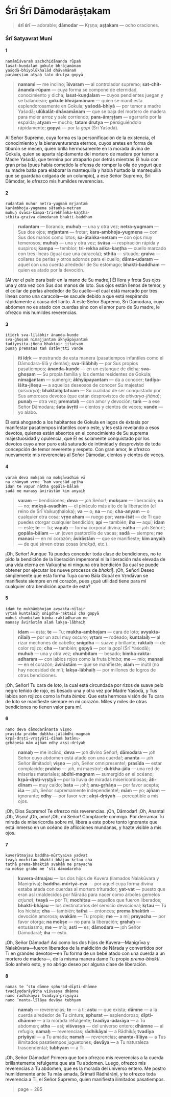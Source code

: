 # Śrī Śrī Dāmodarāṣṭakam

> **śrī śrī** — adorable; **dāmodar** — Kṛṣṇa; **aṣṭakam** — ocho oraciones.

### Śrī Satyavrat Muni

#### 1

    namāmīśvaraṁ sachchidānanda rūpaṁ
    lasat-kuṇḍalaṁ gokule bhrājamānam
    yaśodā-bhiyolūkhalād dhāvamānaṁ
    parāmṛṣṭam atyaḥ tato drutya gopyā

> **namami** — me inclino; **īśvaram** — al controlador supremo; **sat-chit-ānanda-rūpam** — cuya forma se compone de eternidad, conocimiento y dicha; **lasat-kuṇḍalam** — cuyos pendientes juegan y se balancean; **gokule bhrājamānam** — quien se manifiesta esplendorosamente en Gokula; **yaśodā-bhiyā** — por temor a madre Yaśodā; **ulūkalāt-dhāvamānam** — que se baja del mortero de madera para moler arroz y sale corriendo; **para-āmṛṣṭam** — agarrarlo por la espalda; **atyam** — mucho; **tatam drutya** — persiguiéndolo rápidamente; **gopyā** — por la *gopī* (Śrī Yaśodā).

Al Señor Supremo, cuya forma es la personificación de la existencia, el conocimiento y la bienaventuranza eternos, cuyos aretes en forma de tiburón se mecen, quien brilla hermosamente en la morada divina de Gokula, quien se aparta rápidamente del mortero de madera por temor a Madre Yaśodā, que termina por atraparlo por detrás mientras Él huía con gran prisa [pues había cometido la ofensa de romper la olla de yogurt que su madre batía para elaborar la mantequilla y había hurtado la mantequilla que se guardaba colgada de un columpio], a ese Señor Supremo, Śrī Dāmodar, le ofrezco mis humildes reverencias.

#### 2

    rudantaṁ muhur netra-yugmaṁ mṛjantaṁ
    karāmbhoja-yugmena sātaṅka-netram
    muhuḥ śvāsa-kampa-trirekhāṅka-kaṇṭha-
    sthita-graiva dāmodaraṁ bhakti-baddham

> **rudantam** — llorando; **muhuḥ** — una y otra vez; **netra-yugmam** — Sus dos ojos; **mṛjantam** — frotar; **kara-ambhoja-yugmena** — con Sus dos manos como lotos; **sa-ātaṅka-netram** — con ojos muy temerosos; **muhuḥ** — una y otra vez; **śvāsa** — respiración rápida y suspiros; **kampa** — temblor; **tri-rekha aṅka-kaṇṭha** — cuello marcado con tres líneas (igual que una caracola); **sthita** — situado; **graiva** — collares de perlas y otros adornos para el cuello; **dāma-udaram** — aquel con una cuerda alrededor de Su estómago; **bhakti-baddham** — quien es atado por la devoción.

[Al ver el palo para batir en la mano de Su madre,] Él llora y frota Sus ojos una y otra vez con Sus dos manos de loto. Sus ojos están llenos de temor, y el collar de perlas alrededor de Su cuello—el cual está marcado por tres líneas como una caracola—se sacude debido a que está respirando rápidamente a causa del llanto. A este Señor Supremo, Śrī Dāmodara, cuyo abdomen no es atado con cuerdas sino con el amor puro de Su madre, le ofrezco mis humildes reverencias.

#### 3

    itīdṛk sva-līlābhir ānanda-kuṇḍe
    sva-ghoṣaṁ nimajjantam ākhyāpayantaṁ
    tadīyeṣita-jñeṇu bhaktair jitatvaṁ
    punaḥ prematas taṁ śatāvṛtti vande

> **iti īdṛk** — mostrando de esta manera (pasatiempos infantiles como el Dāmodara-līlā y demás); **sva-līlābhiḥ** — por Sus propios pasatiempos; **ānanda-kuṇḍe** — en un estanque de dicha; **sva-ghoṣam** — Su propia familia y los demás residentes de Gokula; **nimajjantam** — sumergir; **ākhyāpayantam** — da a conocer; **tadīya-īśita-jñeṣu** — a aquellos deseosos de conocer Su majestad (*aiśvarya*); **bhaktaiḥjitatvam** — Su cualidad de ser conquistado por Sus amorosos devotos (que están desprovistos de *aiśvarya-jñāna*); **punaḥ** — otra vez; **premataḥ** — con amor y devoción; **taṁ** — a ese Señor Dāmodara; **śata āvṛtti** — cientos y cientos de veces; **vande** — yo alabo.

Él está ahogando a los habitantes de Gokula en lagos de éxtasis por manifestar pasatiempos infantiles como este, y les está revelando a esos devotos, quienes están absortos en el conocimiento de Su suprema majestuosidad y opulencia, que Él es solamente conquistado por los devotos cuyo amor puro está saturado de intimidad y desprovisto de toda concepción de temor reverente y respeto. Con gran amor, le ofrezco nuevamente mis reverencias al Señor Dāmodar, cientos y cientos de veces.

#### 4

    varaṁ deva mokṣaṁ na mokṣāvadhiṁ vā
    na chānyaṁ vṛṇe ’haṁ vareśād apīha
    idan te vapur nātha gopāla-bālaṁ
    sadā me manasy āvirāstāṁ kim anyaiḥ

> **varam** — bendiciones; **deva** — ¡oh Señor!; **mokṣam** — liberación; **na** — no; **mokṣā-avadhim** — el pináculo más alto de la liberación (el reino de Śrī Vaikuṇṭhaloka); **va** — o; **na** — no; **cha-anyam** — o cualquier otra cosa; **vṛṇe aham** — ruego por; **vara-īśāt** — de Ti que puedes otorgar cualquier bendición; **api** — también; **iha** — aquí; **idam** — este; **te** — Tu; **vapuḥ** — forma corporal divina; **nātha** — ¡oh Señor!; **gopāla-bālam** — un joven pastorcillo de vacas; **sadā** — siempre; **me manasi** — en mi corazón; **āvirāstām** — que se manifieste; **kim anyaiḥ** — de qué sirven otras cosas (*mokṣā*, etc.).

¡Oh, Señor! Aunque Tú puedes conceder toda clase de bendiciones, no te pido la bendición de la liberación impersonal ni la liberación más elevada de una vida eterna en Vaikuṇṭha ni ninguna otra bendición [la cual se puede obtener por ejecutar los nueve procesos de *bhakti*]. ¡Oh, Señor! Deseo simplemente que esta forma Tuya como Bāla Gopāl en Vṛndāvan se manifieste siempre en mi corazón, pues ¿qué utilidad tiene para mí cualquier otra bendición aparte de esta?

#### 5

    idaṁ te mukhāmbhojam avyakta-nīlair
    vṛtaṁ kuntalaiḥ snigdha-raktaiś cha gopyā
    muhuś chumbitaṁ bimba-raktādharaṁ me
    manasy āvirāstām alaṁ lakṣa-lābhaiḥ

> **idam** — esta; **te** — Tu; **mukha-ambhojam** — cara de loto; **avyakta-nīlaiḥ** — por un azul muy oscuro; **vṛtam** — rodeado; **kuntalaiḥ** — al rizar mechones de cabello; **snigdha** — suave y brillante; **raktaiḥ** — de color rojizo; **cha** — también; **gopyā** — por la *gopī* (Śrī Yaśodā); **muhuḥ** — una y otra vez; **chumbitam** — besado; **bimba-rakta-adharam** — con labios rojos como la fruta *bimba*; **me** — mío; **manasi** — en el corazón; **āvirāstām** — que se manifieste; **alaṁ** — inútil (no hay necesidad de mí); **lakṣa-lābhaiḥ** — por millones de logros de otras bendiciones.

¡Oh, Señor! Tu cara de loto, la cual está circundada por rizos de suave pelo negro teñido de rojo, es besado una y otra vez por Madre Yaśodā, y Tus labios son rojizos como la fruta *bimba*. Que esta hermosa visión de Tu cara de loto se manifieste siempre en mi corazón. Miles y miles de otras bendiciones no tienen valor para mí.

#### 6

    namo deva dāmodarānanta viṣṇo
    prasīda prabho duḥkha-jālābdhi-magnaṁ
    kṛpā-dṛṣṭi-vṛṣṭyāti-dīnaṁ batānu-
    gṛhāṇeśa mām ajñam edhy akṣi-dṛśyaḥ

> **namaḥ** — me inclino; **deva** — ¡oh divino Señor!; **dāmodara** — ¡oh Señor cuyo abdomen está atado con una cuerda!; **ananta** — ¡oh Señor ilimitado!; **viṣṇo** — ¡oh, Señor omnipresente!; **prasīda** — estar complacido; **prabho** — ¡oh, mi maestro!; **duḥkha-jāla** — una red de miserias materiales; **abdhi-magnam** — sumergido en el océano; **kṛpā-dṛṣṭi-vṛṣṭyā** — por la lluvia de miradas misericordiosas; **āti-dīnam** — muy caído; **bata** — ¡oh!; **anu-gṛhāṇa** — por favor acepta; **īśa** — ¡oh, Señor supremamente independiente!; **mām** — yo; **ajñam** — ignorante; **edhy** — por favor ven; **akṣi-dṛśyaḥ** — perceptible a mis ojos.

¡Oh, Dios Supremo! Te ofrezco mis reverencias. ¡Oh, Dāmodar! ¡Oh, Ananta! ¡Oh, Viṣṇu! ¡Oh, amo! ¡Oh, mi Señor! Complácete conmigo. Por derramar Tu mirada de misericordia sobre mí, libera a este pobre tonto ignorante que está inmerso en un océano de aflicciones mundanas, y hazte visible a mis ojos.

#### 7

    kuverātmajau baddha-mūrtyaiva yadvat
    tvayā mochitau bhakti-bhājau kṛtau cha
    tathā prema-bhaktiṁ svakāṁ me prayacha
    na mokṣe graho me ’sti dāmodareha

> **kuvera-ātmajau** — los dos hijos de Kuvera (llamados Nalakūvara y Maṇigrīva); **baddha-mūrtyā-eva** — por aquel cuya forma divina estaba atada con cuerdas al mortero triturador; **yat-vat** — puesto que eran así (maldecidos por Nārada para nacer como árboles gemelos *arjuna*); **tvayā** — por Ti; **mochitau** — aquellos que fueron liberados; **bhakti-bhājau** — los destinatarios del servicio devocional; **kṛtau** — Tú los hiciste; **cha** — también; **tathā** — entonces; **prema bhaktiṁ** — devoción amorosa; **svakām** — Tu propio; **me** — a mí; **prayacha** — por favor otorga; **na mokṣe** — no para la liberación; **grahaḥ** — entusiasmo; **me** — mío; **asti** — es; **dāmodara** — ¡oh Señor Dāmodara!; **iha** — esto.

¡Oh, Señor Dāmodar! Así como los dos hijos de Kuvera—Maṇigrīva y Nalakūvara—fueron liberados de la maldición de Nārada y convertidos por Ti en grandes devotos—en Tu forma de un bebé atado con una cuerda a un mortero de madera—, de la misma manera dame Tu propio *prema-bhakti*. Solo anhelo esto, y no abrigo deseo por alguna clase de liberación.

#### 8

    namas te ’stu dāmne sphurad-dīpti-dhāmne
    tvadīyodarāyātha viśvasya dhāmne
    namo rādhikāyai tvadīya-priyāyai
    namo ’nanta-līlāya devāya tubhyam

> **namaḥ** — reverencias; **te** — a ti; **astu** — que exista; **dāmne** — a la cuerda alrededor de Tu cintura; **sphurat** — esplendoroso; **dīpti-dhāmne** — a la morada refulgente; **tvadīya-udarāya** — a Tu abdomen; **atha** — así; **viśvasya** — del universo entero; **dhāmne** — al refugio; **namaḥ** — reverencias; **rādhikāyai** — a Rādhikā; **tvadīya priyāyai** — a Tu amada; **namaḥ** — reverencias; **ananta-līlāya** — a Tus ilimitados pasatiempos juguetones; **devāya** — a Tu naturaleza trascendental; **tubhyam** — a Ti.

¡Oh, Señor Dāmodar! Primero que todo ofrezco mis reverencias a la cuerda brillantemente refulgente que ata Tu abdomen. Luego, ofrezco mis reverencias a Tu abdomen, que es la morada del universo entero. Me postro humildemente ante Tu más amada, Śrīmatī Rādhārāṇī, y te ofrezco toda reverencia a Ti, el Señor Supremo, quien manifiesta ilimitados pasatiempos. 


> page = 285

